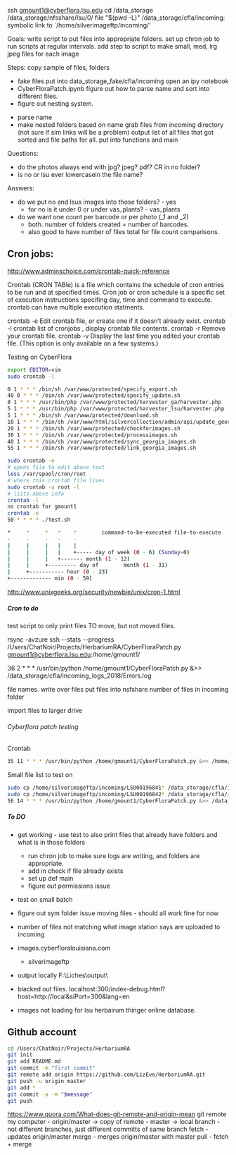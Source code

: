 ssh gmount1@cyberflora.lsu.edu
cd /data_storage
/data_storage/nfsshare/lsu/0/
file "$(pwd -L)"
/data_storage/cfla/incoming: symbolic link to `/home/silverimageftp/incoming/'

Goals:
write script to put files into appropriate folders. 
set up chron job to run scripts at regular intervals. 
add step to script to make small, med, lrg jpeg files for each image

Steps:
copy sample of files, folders
+ fake files put into data_storage_fake/cfla/incoming
open an ipy notebook
+ CyberFloraPatch.ipynb
figure out how to parse name and sort into different files. 
+ figure out nesting system. 
- parse name 
- make nested folders based on name
grab files from incoming directory (not sure if sim links will be a problem)
output list of all files that got sorted and file paths for all. 
put into functions and main

Questions:
- do the photos always end with jpg? jpeg? pdf? CR in no folder?
- is no or lsu ever lowercasein the file name? 

Answers:
+ do we put no and lsus images into those folders? - yes
    - for no is it under 0 or under vas_plants? - vas_plants
+ do we want one count per barcode or per photo (_1 and _2)
    - both. number of folders created = number of barcodes. 
    - also good to have number of files total for file count comparisons. 


## Cron jobs:

http://www.adminschoice.com/crontab-quick-reference

Crontab (CRON TABle) is a file which contains the schedule of cron entries to be run and at specified times.
Cron job or cron schedule is a specific set of execution instructions specifing day, time and command to execute. crontab can have multiple execution statments.

crontab -e    Edit crontab file, or create one if it doesn’t already exist.
crontab -l    crontab list of cronjobs , display crontab file contents.
crontab -r    Remove your crontab file.
crontab -v    Display the last time you edited your crontab file. (This option is only available on a few systems.)

Testing on CyberFlora

```bash
export EDITOR=vim
sudo crontab -l

0 1 * * * /bin/sh /var/www/protected/specify_export.sh
40 0 * * * /bin/sh /var/www/protected/specify_update.sh
8 1 * * * /usr/bin/php /var/www/protected/harvester_ga/harvester.php
5 1 * * * /usr/bin/php /var/www/protected/harvester_lsu/harvester.php
5 1 * * * /bin/sh /var/www/protected/download.sh
10 1 * * * /bin/sh /var/www/html/silvercollection/admin/api/update_georgia_data.sh
20 1 * * * /bin/sh /var/www/protected/checkforimages.sh
30 1 * * * /bin/sh /var/www/protected/processimages.sh
40 1 * * * /bin/sh /var/www/protected/sync_georgia_images.sh
55 1 * * * /bin/sh /var/www/protected/link_georgia_images.sh

sudo crontab -e
# opens file to edit above text
less /var/spool/cron/root
# where this crontab file lives
sudo crontab -u root -l
# lists above info 
crontab -l
no crontab for gmount1
crontab -e 
50 * * * * ./test.sh
```

```bash
*     *     *   *    *        command-to-be-executed file-to-execute
-     -     -   -    -
|     |     |   |    |
|     |     |   |    +----- day of week (0 - 6) (Sunday=0)
|     |     |   +------- month (1 - 12)
|     |     +--------- day of        month (1 - 31)
|     +----------- hour (0 - 23)
+------------- min (0 - 59)
```



http://www.unixgeeks.org/security/newbie/unix/cron-1.html

##### Cron to do

test script to only print files TO move, but not moved files. 


rsync -avzure ssh --stats --progress /Users/ChatNoir/Projects/HerbariumRA/CyberFloraPatch.py gmount1@cyberflora.lsu.edu:/home/gmount1/




36 2 * * * /usr/bin/python /home/gmount1/CyberFloraPatch.py &>> /data_storage/cfla/incoming_logs_2018/Errors.log


file names. 
write over files
put files into nsfshare 
number of files in incoming folder

import files to larger drive 


###### Cyberflora patch testing

Crontab 

```bash
35 11 * * * /usr/bin/python /home/gmount1/CyberFloraPatch.py &>> /home/gmount1/ILOVECATS/testErrors.log
```

Small file list to test on
```bash
sudo cp /home/silverimageftp/incoming/LSU00196841* /data_storage/cfla/incomingTEST
sudo cp /home/silverimageftp/incoming/LSU00196842* /data_storage/cfla/incomingTEST
56 14 * * * /usr/bin/python /home/gmount1/CyberFloraPatch.py &>> /data_storage/cfla/incoming_logs_2018/Errors.log

```

##### To DO

- get working - use test to also print files that already have folders and what is in those folders
    - run chron job to make sure logs are writing, and folders are appropriate. 
    - add in check if file already exists
    - set up def main
    - figure out permissions issue 
- test on small batch
- figure out sym folder issue moving files - should all work fine for now 

- number of files not matching what image station says are uploaded to incoming
- images.cyberfloralouisiana.com
    - silverimageftp
- output locally F:\Liches\output\
- blacked out files. 
localhost:300/index-debug.html?host=http://local&siPort=300&lang=en
- images not loading for lsu herbairum thinger online database. 

## Github account

```bash
cd /Users/ChatNoir/Projects/HerbariumRA
git init
git add README.md
git commit -m "first commit"
git remote add origin https://github.com/LizEve/HerbariumRA.git
git push -u origin master
git add *
git commit -a -m "$message"
git push
```

https://www.quora.com/What-does-git-remote-and-origin-mean
git remote
my computer - origin/master -> copy of remote
            - master -> local branch
            - not different branches, just different committs of same branch
fetch - updates origin/master
merge - merges origin/master with master
pull - fetch + merge
